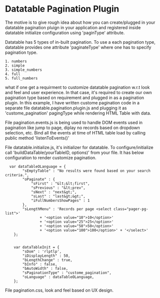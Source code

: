 # Datatable Pagination Plugin

  The motive is to give rough idea about how you can create/plugged in your datatable pagination pluign in your application and   registered inside datatable initialize configuration using 'paginType' attribute.
  
  
  
  Datatable has 5 types of in-built pagination. To use a each pagination type, datatable provides one attribute 'paginateType' where one has to specify pagination type.
  
    1. numbers
    2. simple
    3. simple_numbers
    4. full
    5. full_numbers
  
  what if one get a requirment to customize datatable pagination w.r.t look and feel and user experience. In that case, it's required to create our own pagination type based on requirement and plugged in as a pagination plugin.
  In this example, I have written custome pagination code in a separate file datatable.pagination.plugin.js and plugging it as 'custome_pagination' pagingType while rendering HTML Table with data.
 
  
  File pagination.events.js is being used to handle DOM events used in pagination like jump to page, diplay no records based on dropdown selection, etc.
  Bind all the events at time of HTML table load by calling public method 'listenToEvents()'
  
  File datatable.initialize.js, it's initializer for datatable. To configure/initialize call 'buildDataTable(yourTableID, options)' from your file. It has below configuration to render customize pagination.
  
      var dataTableOLanguage = {
    		"sEmptyTable" : "No results were found based on your search criteria.",
    		"oPaginate" : {
    			"sFirst" : "&lt;&lt;first",
    			"sPrevious" : "&lt;prev",
    			"sNext" : "next&gt;",
    			"sLast" : "last&gt;&gt;",
    			"iFullNumbersShowPages" : 1
    		},
    		"sLengthMenu" : 'Records per page <select class="pager-pg-list">'
    				+ '<option value="10">10</option>'
    				+ '<option value="25">25</option>'
    				+ '<option value="50">50</option>'
    				+ '<option value="100">100</option>' + '</select>'
    	};
    
    	
    	var dataTableInit = {
    		"sDom" : 'rlptlp',
    		"iDisplayLength" : 50,
    		"bLengthChange" : true,
    		"bInfo" : false,
    		"bAutoWidth" : false,
    		"sPaginationType" : "custome_pagination",
    		"oLanguage" : dataTableOLanguage,
    	};
  
  
  
  File pagination.css, look and feel based on UX design.
  
  
